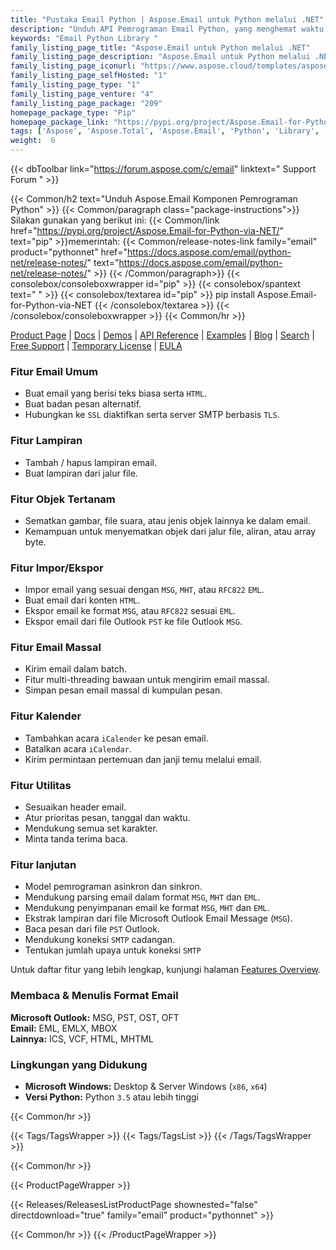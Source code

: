 ```yaml
---
title: "Pustaka Email Python | Aspose.Email untuk Python melalui .NET"
description: "Unduh API Pemrograman Email Python, yang menghemat waktu & upaya pengembang untuk membuat, memanipulasi, atau mengonversi format pesan email umum tanpa mengkhawatirkan kerumitan implementasi format yang mendasarinya."
keywords: "Email Python Library "
family_listing_page_title: "Aspose.Email untuk Python melalui .NET"
family_listing_page_description: "Aspose.Email untuk Python melalui .NET adalah rangkaian perpustakaan kelas yang disatukan untuk menghasilkan komponen pemrograman email yang kuat yang dapat digunakan untuk membuat aplikasi lintas platform. Aspose.Email untuk Python melalui .NET dapat dengan mudah digunakan pada platform Windows tanpa mengkhawatirkan pengaturan format pesan."
family_listing_page_iconurl: "https://www.aspose.cloud/templates/aspose/App_Themes/V3/images/email/272x272/aspose_email-for-python.png"
family_listing_page_selfHosted: "1"
family_listing_page_type: "1"
family_listing_page_venture: "4"
family_listing_page_package: "209"
homepage_package_type: "Pip"
homepage_package_link: "https://pypi.org/project/Aspose.Email-for-Python-via-NET/"
tags: ['Aspose', 'Aspose.Total', 'Aspose.Email', 'Python', 'Library', '.NET', 'Email', 'MSG', 'PST', 'OST', 'OFT', 'EML', 'EMLX', 'MBOX', 'ICS', 'VCF', 'HTML', 'MHTML']
weight:  6
---
```


{{< dbToolbar link="https://forum.aspose.com/c/email" linktext=" Support Forum " >}}

{{< Common/h2 text="Unduh Aspose.Email Komponen Pemrograman Python"  >}}
{{< Common/paragraph class="package-instructions">}}
Silakan gunakan yang berikut ini:
{{< Common/link href="https://pypi.org/project/Aspose.Email-for-Python-via-NET/" text="pip"  >}}memerintah:
{{< Common/release-notes-link family="email" product="pythonnet" href="https://docs.aspose.com/email/python-net/release-notes/" text="https://docs.aspose.com/email/python-net/release-notes/"  >}}
{{< /Common/paragraph>}}
{{< consolebox/consoleboxwrapper id="pip" >}}
       {{< consolebox/spantext text=" " >}}
       {{< consolebox/textarea id="pip" >}} pip install Aspose.Email-for-Python-via-NET {{< /consolebox/textarea >}}
{{< /consolebox/consoleboxwrapper >}}
{{< Common/hr >}}

[Product Page](https://products.aspose.com/email/python-net) | [Docs](https://docs.aspose.com/email/pythonnet/) | [Demos](https://products.aspose.app/email/family) | [API Reference](https://apireference.aspose.com/email/java) | [Examples](https://github.com/aspose-email/Aspose.Email-Python-Dotnet/tree/master/Examples) | [Blog](https://blog.aspose.com/category/email/) | [Search](https://search.aspose.com/) | [Free Support](https://forum.aspose.com/c/email) | [Temporary License](https://purchase.aspose.com/temporary-license) | [EULA](https://about.aspose.com/legal/eula/)

### Fitur Email Umum

- Buat email yang berisi teks biasa serta `HTML`.
- Buat badan pesan alternatif.
- Hubungkan ke `SSL` diaktifkan serta server SMTP berbasis `TLS`.

### Fitur Lampiran

- Tambah / hapus lampiran email.
- Buat lampiran dari jalur file.

### Fitur Objek Tertanam

- Sematkan gambar, file suara, atau jenis objek lainnya ke dalam email.
- Kemampuan untuk menyematkan objek dari jalur file, aliran, atau array byte.

### Fitur Impor/Ekspor

- Impor email yang sesuai dengan `MSG`, `MHT`, atau `RFC822` `EML`.
- Buat email dari konten `HTML`.
- Ekspor email ke format `MSG`, atau `RFC822` sesuai `EML`.
- Ekspor email dari file Outlook `PST` ke file Outlook `MSG`.

### Fitur Email Massal

- Kirim email dalam batch.
- Fitur multi-threading bawaan untuk mengirim email massal.
- Simpan pesan email massal di kumpulan pesan.

### Fitur Kalender

- Tambahkan acara `iCalender` ke pesan email.
- Batalkan acara `iCalendar`.
- Kirim permintaan pertemuan dan janji temu melalui email.

### Fitur Utilitas

- Sesuaikan header email.
- Atur prioritas pesan, tanggal dan waktu.
- Mendukung semua set karakter.
- Minta tanda terima baca.

### Fitur lanjutan

- Model pemrograman asinkron dan sinkron.
- Mendukung parsing email dalam format `MSG`, `MHT` dan `EML`.
- Mendukung penyimpanan email ke format `MSG`, `MHT` dan `EML`.
- Ekstrak lampiran dari file Microsoft Outlook Email Message (`MSG`).
- Baca pesan dari file `PST` Outlook.
- Mendukung koneksi `SMTP` cadangan.
- Tentukan jumlah upaya untuk koneksi `SMTP`

Untuk daftar fitur yang lebih lengkap, kunjungi halaman [Features Overview](https://docs.aspose.com/email/pythonnet/features-overview/).

### Membaca & Menulis Format Email

**Microsoft Outlook:** MSG, PST, OST, OFT\
**Email:** EML, EMLX, MBOX\
**Lainnya:** ICS, VCF, HTML, MHTML

### Lingkungan yang Didukung

- **Microsoft Windows:** Desktop & Server Windows (`x86`, `x64`)
- **Versi Python:** Python `3.5` atau lebih tinggi

{{< Common/hr >}}

{{< Tags/TagsWrapper >}}
 {{< Tags/TagsList >}}
{{< /Tags/TagsWrapper >}}

{{< Common/hr >}}

{{< ProductPageWrapper >}}
<!-- ReleasesListProductPage-->
   {{< Releases/ReleasesListProductPage shownested="false"  directdownload="true" family="email" product="pythonnet" >}}
<!-- /ReleasesListProductPage-->
{{< Common/hr >}}
{{< /ProductPageWrapper >}}

